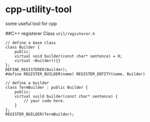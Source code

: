 cpp-utility-tool
================

some useful tool for cpp

##C++ registerer Class
`util/registerer.h`

	// define a base class
	class Builder {
    	public:
    	virtual void builder(const char* sentence) = 0;
    	virtual ~Builder(){}
  	};
  	DEFINE_REGISTERER(Builder);
  	#define REGISTER_BUILDER(name) REGISTER_ENTITY(name, Builder)
  	
  	// define a builder
  	class TermBuilder : public Builder {
  		public:
  		virtual vuild builder(const char* sentence) {
  			// your code here.
  		}
  	};
  	REGISTER_BUILDER(TermBuilder);
  	
